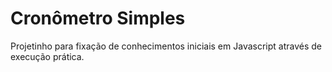 # Cronômetro Simples
Projetinho para fixação de conhecimentos iniciais em Javascript através de execução prática.
